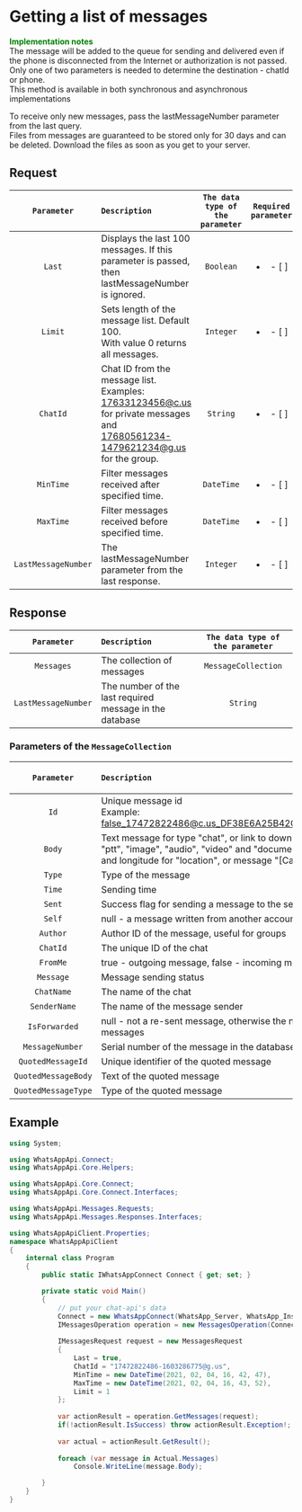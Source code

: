 ﻿# Getting a list of messages
**<span style="color:green">Implementation notes</span>**<br/>
The message will be added to the queue for sending and delivered even if the phone is disconnected from the Internet or authorization is not passed.<br/>
Only one of two parameters is needed to determine the destination - chatId or phone.<br/>
This method is available in both synchronous and asynchronous implementations

To receive only new messages, pass the lastMessageNumber parameter from the last query.<br/>
Files from messages are guaranteed to be stored only for 30 days and can be deleted. Download the files as soon as you get to your server.

## Request
| `Parameter` | `Description`                        | `The data type of the parameter` | `Required parameter` |
|:-----------:|:-------------------------------------|:--------------------------------:|:--------------------:|
|  `Last`  | Displays the last 100 messages. If this parameter is passed, then lastMessageNumber is ignored. | `Boolean` | <ul><li>- [ ] </li></ul> |
|  `Limit`  | Sets length of the message list. Default 100. <br/> With value 0 returns all messages. | `Integer` | <ul><li>- [ ] </li></ul> |
|  `ChatId`  | Chat ID from the message list. <br/> Examples: <br/> 17633123456@c.us for private messages and <br/> 17680561234-1479621234@g.us for the group. | `String` | <ul><li>- [ ] </li></ul> |
|  `MinTime`  | Filter messages received after specified time. | `DateTime` | <ul><li>- [ ] </li></ul> |
|  `MaxTime`  | Filter messages received before specified time. | `DateTime` | <ul><li>- [ ] </li></ul> |
|  `LastMessageNumber`  | The lastMessageNumber parameter from the last response. | `Integer` | <ul><li>- [ ] </li></ul> |


## Response
| `Parameter`           | `Description`                                           | `The data type of the parameter` | 
|:---------------------:|:--------------------------------------------------------|:--------------------------------:|
|  `Messages`           | The collection of messages                              |        `MessageCollection`       |      
|  `LastMessageNumber`  | The number of the last required message in the database |             `String`             |

###  Parameters of the `MessageCollection`
| `Parameter`           | `Description`                                           | `The data type of the parameter` | 
|:---------------------:|:--------------------------------------------------------|:--------------------------------:|
| `Id`          | Unique message id <br/> Example: false_17472822486@c.us_DF38E6A25B42CC8CCE57EC40F | `String` 
| `Body`        | Text message for type "chat", or link to download the file for "ptt", "image", "audio", "video" and "document", or latitude and longitude for "location", or message "[Call]" for "call_log" | `String` 
| `Type`        | Type of the message | `MessageType` 
| `Time`        | Sending time | `DateTime`
| `Sent`        | Success flag for sending a message to the server | `Boolean`
| `Self`        | null - a message written from another account | `Integer`
| `Author`      | Author ID of the message, useful for groups | `String` 
| `ChatId`      | The unique ID of the chat | `String` 
| `FromMe`      | true - outgoing message, false - incoming message | `Boolean`
| `Message`     | Message sending status | `String` 
| `ChatName`    | The name of the chat | `String` 
| `SenderName`  | The name of the message sender | `String`
| `IsForwarded` | null - not a re-sent message, otherwise the number of re-sent messages | `Integer`
| `MessageNumber`| Serial number of the message in the database | `String`
| `QuotedMessageId` | Unique identifier of the quoted message | `String`
| `QuotedMessageBody` | Text of the quoted message | `String`
| `QuotedMessageType` | Type of the quoted message | `MessageType`

## Example
```csharp
using System;

using WhatsAppApi.Connect;
using WhatsAppApi.Core.Helpers;

using WhatsAppApi.Core.Connect;
using WhatsAppApi.Core.Connect.Interfaces;

using WhatsAppApi.Messages.Requests;
using WhatsAppApi.Messages.Responses.Interfaces;

using WhatsAppApiClient.Properties;
namespace WhatsAppApiClient
{
    internal class Program
    {
        public static IWhatsAppConnect Connect { get; set; }

        private static void Main()
        {
            // put your chat-api's data
            Connect = new WhatsAppConnect(WhatsApp_Server, WhatsApp_Instance, WhatsApp_Token); 
            IMessagesOperation operation = new MessagesOperation(Сonnect);
            
            IMessagesRequest request = new MessagesRequest
            {
                Last = true,
                ChatId = "17472822486-1603286775@g.us",
                MinTime = new DateTime(2021, 02, 04, 16, 42, 47),
                MaxTime = new DateTime(2021, 02, 04, 16, 43, 52),
                Limit = 1
            };
            
            var actionResult = operation.GetMessages(request);
            if(!actionResult.IsSuccess) throw actionResult.Exception!;
            
            var actual = actionResult.GetResult();
            
            foreach (var message in Actual.Messages) 
                Console.WriteLine(message.Body);

        }
    }
}
```
